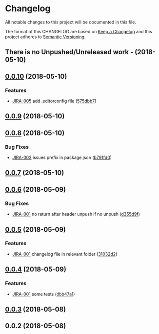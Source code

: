# Changelog
All notable changes to this project will be documented in this file.

The format of this CHANGELOG are based on [Keep a Changelog](https://keepachangelog.com/en/1.0.0/)
and this project adheres to [Semantic Versioning](https://semver.org/spec/v2.0.0.html).

## There is no Unpushed/Unreleased work - (2018-05-10)

<a name="0.0.10"></a>
## [0.0.10](https://bitbucket.org/prismamediadigital/pmd-advertising/compare/0.0.10%0D0.0.9#diff) (2018-05-10)

### Features

* [JIRA-005](https://pmdtech.atlassian.net/browse/JIRA-005) add .editorconfig file ([575dbb7](https://bitbucket.org/prismamediadigital/pmd-advertising/commits/575dbb7))

<a name="0.0.9"></a>
## [0.0.9](https://bitbucket.org/prismamediadigital/pmd-advertising/compare/0.0.9%0D0.0.8#diff) (2018-05-10)



<a name="0.0.8"></a>
## [0.0.8](https://bitbucket.org/prismamediadigital/pmd-advertising/compare/0.0.8%0D0.0.7#diff) (2018-05-10)

### Bug Fixes

* [JIRA-003](https://pmdtech.atlassian.net/browse/JIRA-003) issues prefix in package.json ([b791fd0](https://bitbucket.org/prismamediadigital/pmd-advertising/commits/b791fd0))

<a name="0.0.7"></a>
## [0.0.7](https://bitbucket.org/prismamediadigital/pmd-advertising/compare/0.0.7%0D0.0.6#diff) (2018-05-10)



<a name="0.0.6"></a>
## [0.0.6](https://bitbucket.org/prismamediadigital/pmd-advertising/compare/0.0.6%0D0.0.5#diff) (2018-05-09)

### Bug Fixes

* [JIRA-001](https://pmdtech.atlassian.net/browse/JIRA-001) no return after header unpush if no unpush ([d355d9f](https://bitbucket.org/prismamediadigital/pmd-advertising/commits/d355d9f)) 

<a name="0.0.5"></a>
## [0.0.5](https://bitbucket.org/prismamediadigital/pmd-advertising/compare/0.0.5%0D0.0.4#diff) (2018-05-09)

### Features

* [JIRA-001](https://pmdtech.atlassian.net/browse/JIRA-001) changelog file in relevant folder ([31032d2](https://bitbucket.org/prismamediadigital/pmd-advertising/commits/31032d2)) 

<a name="0.0.4"></a>
## [0.0.4](https://bitbucket.org/prismamediadigital/pmd-advertising/compare/0.0.4%0D0.0.3#diff) (2018-05-09)

### Features

* [JIRA-001](https://pmdtech.atlassian.net/browse/JIRA-001) some tests ([dbb47a1](https://bitbucket.org/prismamediadigital/pmd-advertising/commits/dbb47a1))

<a name="0.0.3"></a>
## [0.0.3](https://bitbucket.org/prismamediadigital/pmd-advertising/compare/0.0.3%0D0.0.2#diff) (2018-05-08)



<a name="0.0.2"></a>
## 0.0.2 (2018-05-08)

